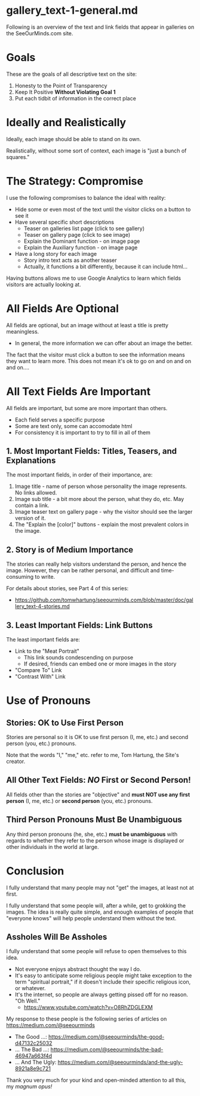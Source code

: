 
# gallery_text-1-general.md

Following is an overview of the text and link fields that appear in galleries on the SeeOurMinds.com site.

# Goals

These are the goals of all descriptive text on the site:

1. Honesty to the Point of Transparency
2. Keep It Positive **Without Violating Goal 1**
3. Put each tidbit of information in the correct place

# Ideally and Realistically

Ideally, each image should be able to stand on its own.

Realistically, without some sort of context, each image is "just a bunch of squares."

# The Strategy: Compromise

I use the following compromises to balance the ideal with reality:

- Hide some or even most of the text until the visitor clicks on a button to see it
- Have several specific short descriptions
  - Teaser on galleries list page (click to see gallery)
  - Teaser on gallery page (click to see image)
  - Explain the Dominant function - on image page
  - Explain the Auxiliary function - on image page
- Have a long story for each image
  - Story intro text acts as another teaser
  - Actually, it functions a bit differently, because it can include html...

Having buttons allows me to use Google Analytics to learn which fields visitors are actually looking at.

# All Fields Are Optional

All fields are optional, but an image without at least a title is pretty meaningless.

- In general, the more information we can offer about an image the better.

The fact that the visitor must click a button to see the information means they want to learn more.
This does not mean it's ok to go on and on and on and on....

# All Text Fields Are Important

All fields are important, but some are more important than others.

- Each field serves a specific purpose
- Some are text only, some can accomodate html
- For consistency it is important to try to fill in all of them

## 1. Most Important Fields: Titles, Teasers, and Explanations

The most important fields, in order of their importance, are:

1. Image title - name of person whose personality the image represents.  No links allowed.
2. Image sub title - a bit more about the person, what they do, etc.  May contain a link.
3. Image teaser text on gallery page - why the visitor should see the larger version of it.
4. The "Explain the [color]" buttons - explain the most prevalent colors in the image.

## 2. Story is of Medium Importance

The stories can really help visitors understand the person, and hence the image.
However, they can be rather personal, and difficult and time-consuming to write.

For details about stories, see Part 4 of this series:

- https://github.com/tomwhartung/seeourminds.com/blob/master/doc/gallery_text-4-stories.md

## 3. Least Important Fields: Link Buttons

The least important fields are:

- Link to the "Meat Portrait"
  - This link sounds condescending on purpose
  - If desired, friends can embed one or more images in the story
- "Compare To" Link
- "Contrast With" Link

# Use of Pronouns

## Stories: OK to Use First Person

Stories are personal so it is OK to use first person (I, me, etc.) and second person (you, etc.) pronouns.

Note that the words "I," "me," etc. refer to me, Tom Hartung, the Site's creator.

## All Other Text Fields: *NO* First or Second Person!

All fields other than the stories are "objective" and
**must NOT use any first person** (I, me, etc.) or **second person** (you, etc.) pronouns.

## Third Person Pronouns **Must** Be Unambiguous

Any third person pronouns (he, she, etc.) **must be unambiguous** with regards to whether they refer to the
person whose image is displayed or other individuals in the world at large.

# Conclusion

I fully understand that many people may not "get" the images, at least not at first.

I fully understand that some people will, after a while, get to grokking the images.
The idea is really quite simple, and enough examples of people that "everyone knows"
will help people understand them without the text.

## Assholes Will Be Assholes

I fully understand that some people will refuse to open themselves to this idea.

- Not everyone enjoys abstract thought the way I do.
- It's easy to anticipate some religious people might take exception to the term "spiritual portrait,"
if it doesn't include their specific religious icon, or whatever.
- It's the internet, so people are always getting pissed off for no reason.  "Oh Well."
  - https://www.youtube.com/watch?v=O8RhZDGLEXM

My response to these people is the following series of articles on https://medium.com/@seeourminds

- The Good ...: https://medium.com/@seeourminds/the-good-d47132c25032
- ... The Bad ...: https://medium.com/@seeourminds/the-bad-46947a663f4d
- ... And The Ugly: https://medium.com/@seeourminds/and-the-ugly-8921a8e9c721

Thank you very much for your kind and open-minded attention to all this, my *magnum opus!*

